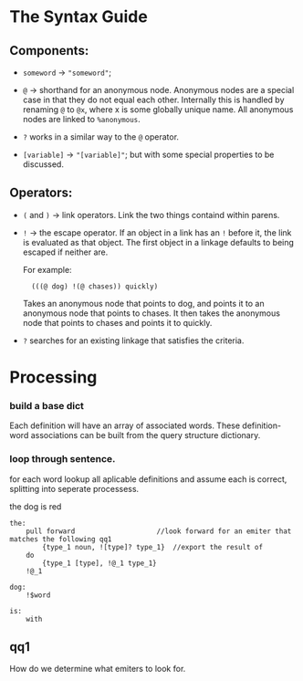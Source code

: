 # The Syntax Guide

## Components:

* `someword` -> `"someword"`;

* `@` -> shorthand for an anonymous node. Anonymous nodes are a special case in that they do not equal each other. Internally this is handled by renaming `@` to `@x`, where x is some globally unique name. All anonymous nodes are linked to `%anonymous`. 

* `?` works in a similar way to the `@` operator. 

* `[variable]` -> `"[variable]"`; but with some special properties to be discussed. 
 
## Operators:
* `(` and `)` -> link operators. Link the two things containd within parens.

* `!` -> the escape operator. If an object in a link has an `!` before it, the link is evaluated as that object. The first object in a linkage defaults to being escaped if neither are. 
 

	For example: 
	
		(((@ dog) !(@ chases)) quickly)
	
	Takes an anonymous node that points to dog, and points it to an anonymous node that points to chases. It then takes the anonymous node that points to chases and points it to quickly. 
	
* `?` searches for an existing linkage that satisfies the criteria. 

# Processing






### build a base dict
Each definition will have an array of associated words. These definition-word associations can be built from the query structure dictionary. 

### loop through sentence. 
for each word lookup all aplicable definitions and assume each is correct, splitting into seperate processess. 

the dog is red

	the:
		pull forward  					//look forward for an emiter that matches the following qq1
			{type_1 noun, ![type]? type_1}	//export the result of 
		do
			{type_1 [type], !@_1 type_1}
		!@_1
		
	dog:
		!$word
	
	is:
		with
		
		
## qq1
How do we determine what emiters to look for. 